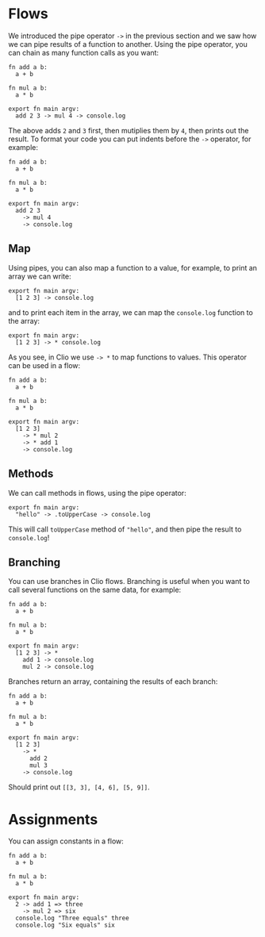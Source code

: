 # Flows

We introduced the pipe operator `->` in the previous section and we saw how we can pipe results of a function to another. Using the pipe operator, you can chain as many function calls as you want:

```text
fn add a b:
  a + b

fn mul a b:
  a * b

export fn main argv:
  add 2 3 -> mul 4 -> console.log
```

The above adds `2` and `3` first, then mutiplies them by `4`, then prints out the result. To format your code you can put indents before the `->` operator, for example:

```text
fn add a b:
  a + b

fn mul a b:
  a * b

export fn main argv:
  add 2 3
    -> mul 4
    -> console.log
```

## Map

Using pipes, you can also map a function to a value, for example, to print an array we can write:

```text
export fn main argv:
  [1 2 3] -> console.log
```

and to print each item in the array, we can map the `console.log` function to the array:

```text
export fn main argv:
  [1 2 3] -> * console.log
```

As you see, in Clio we use `-> *` to map functions to values. This operator can be used in a flow:

```text
fn add a b:
  a + b

fn mul a b:
  a * b

export fn main argv:
  [1 2 3]
    -> * mul 2
    -> * add 1
    -> console.log
```

## Methods

We can call methods in flows, using the pipe operator:

```text
export fn main argv:
  "hello" -> .toUpperCase -> console.log
```

This will call `toUpperCase` method of `"hello"`, and then pipe the result to `console.log`!

## Branching

You can use branches in Clio flows. Branching is useful when you want to call several functions on the same data, for example:

```text
fn add a b:
  a + b

fn mul a b:
  a * b

export fn main argv:
  [1 2 3] -> *
    add 1 -> console.log
    mul 2 -> console.log
```

Branches return an array, containing the results of each branch:

```text
fn add a b:
  a + b

fn mul a b:
  a * b

export fn main argv:
  [1 2 3]
    -> *
      add 2
      mul 3
    -> console.log
```

Should print out `[[3, 3], [4, 6], [5, 9]]`.

# Assignments

You can assign constants in a flow:

```text
fn add a b:
  a + b

fn mul a b:
  a * b

export fn main argv:
  2 -> add 1 => three
    -> mul 2 => six
  console.log "Three equals" three
  console.log "Six equals" six
```